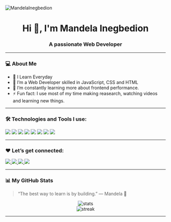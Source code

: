 <p align="left">
  <img src="https://komarev.com/ghpvc/?username=MandelaInegbedion&label=Profile%20views&color=0e75b6&style=flat" alt="MandelaInegbedion" />
</p>

<h1 align="center">Hi 👋, I'm Mandela Inegbedion</h1>
<h3 align="center">A passionate Web Developer</h3>

---

### 💻 About Me

- 🌱 I Learn Everyday
- 🔭 I’m a Web Developer skilled in JavaScript, CSS and HTML 
- 🧠 I’m constantly learning more about frontend performance.  
- ⚡ Fun fact: I use most of my time making reasearch, watching videos and learning new things.  

---

### 🛠️ Technologies and Tools I use:
<p>
  <img src="https://img.shields.io/badge/Javascript-F7DF1E?style=for-the-badge&logo=javascript&logoColor=black"/>
  <img src="https://img.shields.io/badge/Bootstrap-563D7C?style=for-the-badge&logo=bootstrap&logoColor=white"/>
  <img src="https://img.shields.io/badge/Markdown-000000?style=for-the-badge&logo=markdown&logoColor=white"/>
  <img src="https://img.shields.io/badge/HTML5-E34F26?style=for-the-badge&logo=html5&logoColor=white"/>
  <img src="https://img.shields.io/badge/CSS3-1572B6?style=for-the-badge&logo=css3&logoColor=white"/>
  <img src="https://img.shields.io/badge/Git-F05032?style=for-the-badge&logo=git&logoColor=white"/>
  <img src="https://img.shields.io/badge/Prettier-F7B93E?style=for-the-badge&logo=prettier&logoColor=black"/>
  <img src="https://img.shields.io/badge/GitHub_Actions-2088FF?style=for-the-badge&logo=github-actions&logoColor=white"/>
</p>

---

### ❤️ Let’s get connected:
<p>
  <a href="https://x.com/Mandyy_Special?t=LnnyJ_bFwfxbcfyRPLt9Fg&s=08" target="_blank">
    <img src="https://img.shields.io/badge/Twitter-1DA1F2?style=for-the-badge&logo=twitter&logoColor=white"/>
  </a>
  <a href="https://www.linkedin.com/in/mandela-inegbedion-478bb5247/" target="_blank">
    <img src="https://img.shields.io/badge/LinkedIn-0A66C2?style=for-the-badge&logo=linkedin&logoColor=white"/>
  </a>
  <a href="https://www.instagram.com/mandyy_special/profilecard/?igsh=MTBubjFwYzd5bXVzYw==" target="_blank">
    <img src="https://img.shields.io/badge/Instagram-E4405F?style=for-the-badge&logo=instagram&logoColor=white"/>
  </a>
  <a href="mandelainegbedion9@gmail.com" target="_blank">
  <img src="https://img.shields.io/badge/Gmail-D14836?style=for-the-badge&logo=gmail&logoColor=white"/>
  </a>

</p>

---

### 📊 My GitHub Stats
> “The best way to learn is by building.” — Mandela 🚀
<p align="center">
  <img src="https://github-readme-stats.vercel.app/api?username=MandelaInegbedion&show_icons=true&theme=radical" alt="stats" />
  <br/>
  <img src="https://streak-stats.demolab.com?user=MandelaInegbedion&theme=radical" alt="streak" />
</p>

---





